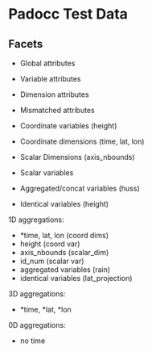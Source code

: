 # Padocc Test Data

## Facets
- Global attributes
- Variable attributes
- Dimension attributes
- Mismatched attributes

- Coordinate variables (height)
- Coordinate dimensions (time, lat, lon)
- Scalar Dimensions (axis_nbounds)
- Scalar variables
- Aggregated/concat variables (huss)
- Identical variables (height)

1D aggregations:
 - *time, lat, lon (coord dims)
 - height (coord var)
 - axis_nbounds (scalar_dim)
 - id_num (scalar var)
 - aggregated variables (rain)
 - identical variables (lat_projection)

3D aggregations:
 - *time, *lat, *lon

0D aggregations:
 - no time